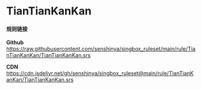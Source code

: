 # TianTianKanKan

#### 规则链接

**Github**
https://raw.githubusercontent.com/senshinya/singbox_ruleset/main/rule/TianTianKanKan/TianTianKanKan.srs

**CDN**
https://cdn.jsdelivr.net/gh/senshinya/singbox_ruleset@main/rule/TianTianKanKan/TianTianKanKan.srs